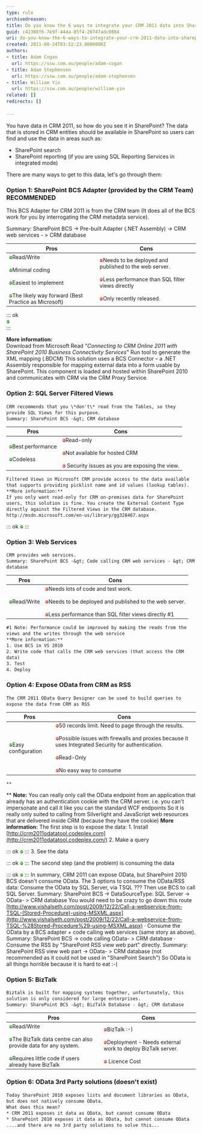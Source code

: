 ```yaml
---
type: rule
archivedreason: 
title: Do you know the 6 ways to integrate your CRM 2011 data into SharePoint 2010?
guid: c41308f6-7e9f-444a-85f4-20747adc0884
uri: do-you-know-the-6-ways-to-integrate-your-crm-2011-data-into-sharepoint-2010
created: 2011-08-24T03:52:23.0000000Z
authors:
- title: Adam Cogan
  url: https://ssw.com.au/people/adam-cogan
- title: Adam Stephensen
  url: https://ssw.com.au/people/adam-stephensen
- title: William Yin
  url: https://ssw.com.au/people/william-yin
related: []
redirects: []

---
```


You have data in CRM 2011, so how do you see it in SharePoint? The data that is stored in CRM entities should be available in SharePoint so users can find and use the data in areas such as:

* SharePoint search
* SharePoint reporting (if you are using SQL Reporting Services in integrated mode)


There are many ways to get to this data, let's go through them:

<!--endintro-->

### Option 1: SharePoint BCS Adapter (provided by the CRM Team) RECOMMENDED

This BCS Adapter for CRM 2011 is from the CRM team (It does all of the BCS work for you by interrogating the CRM metadata service).

Summary: SharePoint BCS -&gt; Pre-built Adapter (.NET Assembly) -&gt; CRM web services - &gt; CRM database


| Pros | Cons |
| --- | --- |
| ![clip_image002\[8\]](correct.gif "clip_image002[8]")Read/Write<br><br>![clip_image002\[9\]](correct.gif "clip_image002[9]")Minimal coding<br><br>![clip_image002\[10\]](correct.gif "clip_image002[10]")Easiest to implement<br><br>![clip_image002\[11\]](correct.gif "clip_image002[11]")The likely way forward (Best Practice as Microsoft) | ![clip_image004\[13\]](wrong.gif "clip_image004[13]")Needs to be deployed and published to the web server.<br><br>![clip_image004\[14\]](wrong.gif "clip_image004[14]")Less performance than SQL filter views directly<br><br>![clip_image004\[15\]](wrong.gif "clip_image004[15]")Only recently released. |



::: ok  
![](correct.gif)  
:::

**More information:**    
    Download from Microsoft
    Read "*Connecting to CRM Online 2011 with SharePoint 2010 Business Connectivity Services*"
    Run tool to generate the XML mapping (.BDCM)
    This solution uses a BCS Connector – a .NET Assembly responsible for mapping external data into a form usable by SharePoint. This component is loaded and hosted within SharePoint 2010 and communicates with CRM via the CRM Proxy Service.

### Option 2: SQL Server Filtered Views

    CRM recommends that you \*don't\* read from the Tables, so they provide SQL Views for this purpose.
    Summary: SharePoint BCS -&gt; CRM database


| Pros | Cons |
| --- | --- |
| ![clip_image002\[2\]](correct.gif "clip_image002[2]")Best performance<br><br>![clip_image002\[2\]](correct.gif "clip_image002[2]")Codeless | ![clip_image004](wrong.gif "clip_image004")Read-only<br><br>![clip_image004\[1\]](wrong.gif "clip_image004[1]")Not available for hosted CRM<br><br>![clip_image004\[2\]](wrong.gif "clip_image004[2]") Security issues as you are exposing the view. |

    Filtered Views in Microsoft CRM provide access to the data available that supports providing picklist name and id values (lookup tables).
    **More information:**
    If you only want read-only for CRM on-premises data for SharePoint users, this solution is fine. You create the External Content Type directly against the Filtered Views in the CRM database.
    http://msdn.microsoft.com/en-us/library/gg328467.aspx


::: ok
![Figure: The result of "SELECT \* FROM FilteredCtx\_Project". Use Office SharePoint Designer to hook this up](correct.gif)
:::

### Option 3: Web Services
    CRM provides web services.
    Summary: SharePoint BCS -&gt; Code calling CRM web services - &gt; CRM database


| Pros | Cons |
| --- | --- |
| ![clip_image002\[3\]](correct.gif "clip_image002[3]")Read/Write | ![clip_image004\[3\]](wrong.gif "clip_image004[3]")Needs lots of code and test work.<br><br>![clip_image004\[4\]](wrong.gif "clip_image004[4]")Needs to be deployed and published to the web server.<br><br>![clip_image004\[5\]](wrong.gif "clip_image004[5]")Less performance than SQL filter views directly #1 |

    #1 Note: Performance could be improved by making the reads from the views and the writes through the web service
    **More information:**
    1. Use BCS in VS 2010
    2. Write code that calls the CRM web services (that access the CRM data)
    3. Test
    4. Deploy

### Option 4: Expose OData from CRM as RSS
    The CRM 2011 OData Query Designer can be used to build queries to expose the data from CRM as RSS


| Pros | Cons |
| --- | --- |
| ![clip_image002\[4\]](correct.gif "clip_image002[4]")Easy configuration | ![clip_image004\[6\]](wrong.gif "clip_image004[6]")50 records limit. Need to page through the results.<br><br>![clip_image004\[7\]](wrong.gif "clip_image004[7]")Possible issues with firewalls and proxies because it uses Integrated Security for authentication.<br><br>![clip_image004\[8\]](wrong.gif "clip_image004[8]")Read-Only<br><br>![clip_image004\[9\]](wrong.gif "clip_image004[9]")No easy way to consume |

    **
** **Note:** You can really only call the OData endpoint from an application that already has an authentication cookie with the CRM server. 
i.e. you can't impersonate and call it like you can the standard WCF endpoints 
So it is really only suited to calling from Silverlight and JavaScript web resources that are delivered inside CRM (because they have the cookie)
    **More information:**
    The first step is to expose the data:
    1. Install [http://crm2011odatatool.codeplex.com](http://crm2011odatatool.codeplex.com/)
    2. Make a query


::: ok
![Figure: Designing a query](correct.gif)
:::
    3. See the data


::: ok
![Figure: See the data - RSS source for xtc\_countrySet](correct.gif)
:::
    The second step (and the problem) is consuming the data


::: ok
![Figure: BCS has no option to consume RSS data. Please Microsoft SharePoint Team, we need a new 'Data Source Type' = OData](correct.gif)
:::
    In summary, CRM 2011 can expose OData, but SharePoint 2010 BCS doesn't consume OData.
    The 3 options to consume the OData/RSS data:
    Consume the OData by SQL Server, via TSQL ???    Then use BCS to call SQL Server. 
Summary: SharePoint BCS -&gt; DataSourceType: SQL Server -&gt; OData- &gt; CRM database
    You would need to be crazy to go down this route [http://www.vishalseth.com/post/2009/12/22/Call-a-webservice-from-TSQL-(Stored-Procedure)-using-MSXML.aspx](http://www.vishalseth.com/post/2009/12/22/Call-a-webservice-from-TSQL-%28Stored-Procedure%29-using-MSXML.aspx)
    · Consume the OData by a BCS adapter + code calling web services (same story as above). 
Summary: SharePoint BCS -&gt; code calling OData- &gt; CRM database
    · Consume the RSS by "SharePoint RSS view web part" directly. 
Summary: SharePoint RSS view web part -&gt; OData- &gt; CRM database 
(not recommended as it could not be used in "SharePoint Search")
    So OData is all things horrible because it is hard to eat :-(

### Option 5: BizTalk

    Biztalk is built for mapping systems together, unfortunately, this solution is only considered for large enterprises.
    Summary: SharePoint BCS -&gt; BizTalk Database - &gt; CRM database


| Pros | Cons |
| --- | --- |
| ![clip_image002\[5\]](correct.gif "clip_image002[5]")Read/Write<br><br>![clip_image002\[6\]](correct.gif "clip_image002[6]")The BizTalk data centre can also provide data for any system.<br><br>![clip_image002\[7\]](correct.gif "clip_image002[7]")Requires little code if users already have BizTalk | ![clip_image004\[10\]](wrong.gif "clip_image004[10]")BizTalk :-)<br><br>![clip_image004\[11\]](wrong.gif "clip_image004[11]")Deployment - Needs external work to deploy BizTalk server.<br><br>![clip_image004\[12\]](wrong.gif "clip_image004[12]") Licence Cost |


### Option 6: OData 3rd Party solutions (doesn't exist)

    Today SharePoint 2010 exposes lists and document libraries as OData, but does not natively consume OData.
    What does this mean?
    * CRM 2011 exposes it data as OData, but cannot consume OData
    * SharePoint 2010 exposes it data as OData, but cannot consume OData
    ....and there are no 3rd party solutions to solve this...
